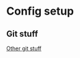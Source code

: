 # Config setup

## Git stuff
[Other git stuff](https://gist.github.com/postmodernistx/f2c484fd032a4d190f3c4b0074f44a9c)
